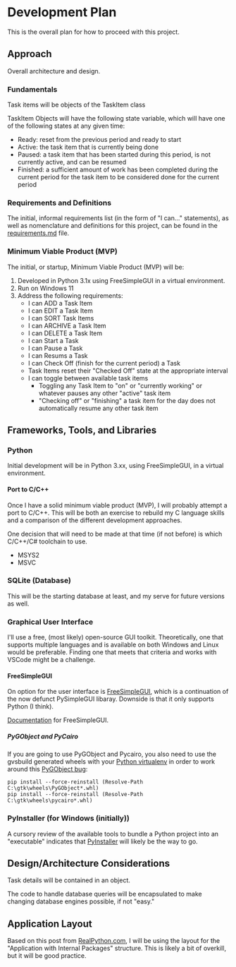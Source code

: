 # Development Plan

This is the overall plan for how to proceed with this project.

## Approach

Overall architecture and design.

### Fundamentals

Task items will be objects of the TaskItem class

TaskItem Objects will have the following state variable, which will have one of the following states at any given time:
- Ready: reset from the previous period and ready to start
- Active: the task item that is currently being done
- Paused: a task item that has been started during this period, is not currently active, and can be resumed
- Finished: a sufficient amount of work has been completed during the current period for the task item to be considered done for the current period

### Requirements and Definitions

The initial, informal requirements list (in the form of "I can..." statements), as well as nomenclature and definitions for this project, can be found in the [requirements.md](requirements.md) file.

### Minimum Viable Product (MVP)

The initial, or startup, Minimum Viable Product (MVP) will be:
1. Developed in Python 3.1x using FreeSimpleGUI in a virtual environment.
2. Run on Windows 11
3. Address the following requirements:
    - I can ADD a Task Item
    - I can EDIT a Task Item
    - I can SORT Task Items
    - I can ARCHIVE a Task Item
    - I can DELETE a Task Item
    - I can Start a Task
    - I can Pause a Task
    - I can Resums a Task
    - I can Check Off (finish for the current period) a Task
    - Task Items reset their "Checked Off" state at the appropriate interval
    - I can toggle between available task items
        - Toggling any Task Item to "on" or "currently working" or whatever pauses any other "active" task item
        - "Checking off" or "finishing" a task item for the day does not automatically resume any other task item   



## Frameworks, Tools, and Libraries

### Python

Initial development will be in Python 3.xx, using FreeSimpleGUI, in a virtual environment.

#### Port to C/C++

Once I have a solid minimum viable product (MVP), I will probably attempt a port to C/C++. This will be both an exercise to rebuild my C language skills and a comparison of the different development approaches.

One decision that will need to be made at that time (if not before) is which C/C++/C# toolchain to use.
- MSYS2
- MSVC

### SQLite (Database)

This will be the starting database at least, and my serve for future versions as well.

### Graphical User Interface

I'll use a free, (most likely) open-source GUI toolkit. Theoretically, one that supports multiple languages and is available on both Windows and Linux would be preferable. Finding one that meets that criteria and works with VSCode might be a challenge.

#### FreeSimpleGUI

On option for the user interface is [FreeSimpleGUI](https://github.com/spyoungtech/FreeSimpleGui), which is a continuation of the now defunct PySimpleGUI libaray. Downside is that it only supports Python (I think). 

[Documentation](https://freesimplegui.readthedocs.io/en/latest/) for FreeSimpleGUI.

##### PyGObject and PyCairo
If you are going to use PyGObject and Pycairo, you also need to use the gvsbuild generated wheels with your [Python virtualenv](https://docs.python.org/3/tutorial/venv.html) in order to work around this [PyGObject bug](https://gitlab.gnome.org/GNOME/pygobject/-/issues/545):
```
pip install --force-reinstall (Resolve-Path C:\gtk\wheels\PyGObject*.whl)
pip install --force-reinstall (Resolve-Path C:\gtk\wheels\pycairo*.whl)
```

### PyInstaller (for Windows (initially))

A cursory review of the available tools to bundle a Python project into an "executable" indicates that [PyInstaller](https://pyinstaller.org/en/stable/) will likely be the way to go.

## Design/Architecture Considerations

Task details will be contained in an object. 

The code to handle database queries will be encapsulated to make changing database engines possible, if not "easy."

## Application Layout
Based on this post from [RealPython.com](https://realpython.com/python-application-layouts/), I will be using the layout for the "Application with Internal Packages" structure. This is likely a bit of overkill, but it will be good practice.

